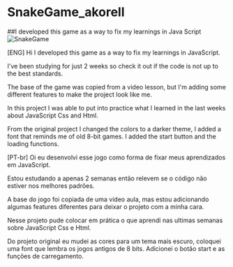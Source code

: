 # SnakeGame_akorell
##I developed this game as a way to fix my learnings in Java Script
![SnakeGame](https://github.com/a-korell/SnakeGame_akorell/blob/master/snakeGame.gif)

[ENG]  Hi I developed this game as a way to fix my learnings in JavaScript.

I've been studying for just 2 weeks so check it out if the code is not up to the best standards.

The base of the game was copied from a video lesson, but I'm adding some different features to make the project look like me.

In this project I was able to put into practice what I learned in the last weeks about JavaScript Css and Html.

From the original project I changed the colors to a darker theme, I added a font that reminds me of old 8-bit games.
I added the start button and the loading functions.

[PT-br] Oi eu desenvolvi esse jogo como forma de fixar meus aprendizados em JavaScript.

Estou estudando a apenas 2 semanas então relevem se o código não estiver nos melhores padrões.

A base do jogo foi copiada de uma vídeo aula, mas estou adicionando algumas features diferentes para deixar o projeto com a minha cara.

Nesse projeto pude colocar em prática o que aprendi nas ultimas semanas sobre JavaScript Css e Html.

Do projeto original eu mudei as cores para um tema mais escuro, coloquei uma font que lembra os jogos antigos de 8 bits.
Adicionei o botão start e as funções de carregamento.
